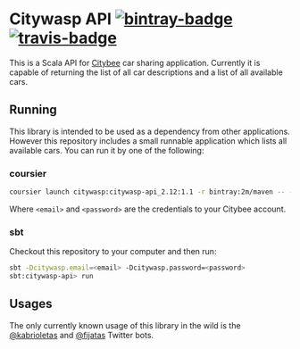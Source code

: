 # Citywasp API [![bintray-badge][]][bintray] [![travis-badge][]][travis]

[bintray]:               https://bintray.com/2m/maven/citywasp-api
[bintray-badge]:         https://api.bintray.com/packages/2m/maven/citywasp-api/images/download.svg
[travis]:                https://travis-ci.org/2m/citywasp-api
[travis-badge]:          https://travis-ci.org/2m/citywasp-api.svg?branch=master

This is a Scala API for [Citybee](https://www.citybee.lt) car sharing application. Currently it is capable of returning the list of all car descriptions and a list of all available cars.

## Running

This library is intended to be used as a dependency from other applications. However this repository includes a small runnable application which lists all available cars. You can run it by one of the following:

### coursier

```bash
coursier launch citywasp:citywasp-api_2.12:1.1 -r bintray:2m/maven -- -J-Dcitywasp.email=<email> -J-Dcitywasp.password=<password>
```

Where `<email>` and `<password>` are the credentials to your Citybee account.

### sbt

Checkout this repository to your computer and then run:

```bash
sbt -Dcitywasp.email=<email> -Dcitywasp.password=<password>
sbt:citywasp-api> run
```

## Usages

The only currently known usage of this library in the wild is the [@kabrioletas](https://twitter.com/kabrioletas) and [@fijatas](https://twitter.com/fijatas) Twitter bots.

